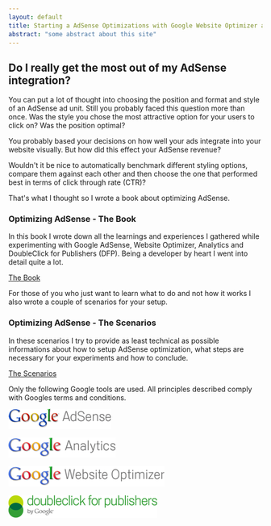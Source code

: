```yaml
---
layout: default
title: Starting a AdSense Optimizations with Google Website Optimizer and DFP Small Business
abstract: "some abstract about this site"
---
```

## Do I really get the most out of my AdSense integration?

You can put a lot of thought into choosing the position and format and style of an AdSense ad unit. Still you probably faced this question more than once. Was the style you chose the most attractive option for your users to click on? Was the position optimal?

You probably based your decisions on how well your ads integrate into your website visually. But how did this effect your AdSense revenue?

Wouldn't it be nice to automatically benchmark different styling options, compare them against each other and then choose the one that performed best in terms of click through rate (CTR)?

That's what I thought so I wrote a book about optimizing AdSense.

<div class="alert-message block-message info">
<h3>Optimizing AdSense - The Book</h3>
<p>In this book I wrote down all the learnings and experiences I gathered while experimenting with Google AdSense, Website Optimizer, Analytics and DoubleClick for Publishers (DFP). Being a developer by heart I went into detail quite a lot.</p>
<div class="alert-actions"><a class="btn" href="/book/">The Book</a></div>
</div>

For those of you who just want to learn what to do and not how it works I also wrote a couple of scenarios for your setup.

<div class="alert-message block-message info">
<h3>Optimizing AdSense - The Scenarios</h3>
<p>In these scenarios I try to provide as least technical as possible informations about how to setup AdSense optimization, what steps are necessary for your experiments and how to conclude.</p>
<div class="alert-actions"><a class="btn" href="/scenarios/">The Scenarios</a></div>
</div>

Only the following Google tools are used. All principles described comply with Googles terms and conditions.

[![Google AdSense](/img/google-adsense-logo.gif "Google AdSense logo")](http://www.google.com/adsense "Google AdSense homepage") 

[![Google Analytics](/img/google-analytics-logo.gif "Google Analytics logo")](http://www.google.com/analytics/ "Google Analytics homepage") 

[![Google Website Optimizer](/img/google-website-optimizer-logo.gif "Google Website Optimizer logo")](http://www.google.com/websiteoptimizer "Google Website Optimizer homepage") 

[![DoubleClick For Publishers](/img/doubleclick-for-publishers-logo.png "DoubleClick For Publishers logo")](http://www.google.com/dfp "DoubleClick For Publishers homepage")
